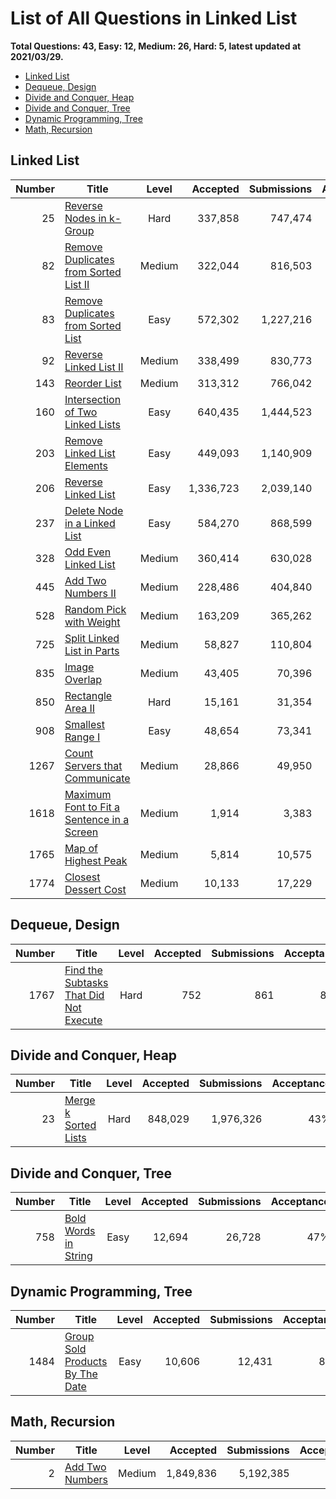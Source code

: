 # List of All Questions in Linked List

**Total Questions: 43, Easy: 12, Medium: 26, Hard: 5, latest updated at 2021/03/29.**

- [Linked List](#Linked-List)
- [Dequeue, Design](#Dequeue-Design)
- [Divide and Conquer, Heap](#Divide-and-Conquer-Heap)
- [Divide and Conquer, Tree](#Divide-and-Conquer-Tree)
- [Dynamic Programming, Tree](#Dynamic-Programming-Tree)
- [Math, Recursion](#Math-Recursion)

## Linked List

|Number|                                                        Title                                                         |Level |Accepted |Submissions|Acceptance|
|-----:|----------------------------------------------------------------------------------------------------------------------|:----:|--------:|----------:|---------:|
|    25|[Reverse Nodes in k-Group](https://leetcode.com/problems/reverse-nodes-in-k-group)                                    | Hard |  337,858|    747,474|       45%|
|    82|[Remove Duplicates from Sorted List II](https://leetcode.com/problems/remove-duplicates-from-sorted-list-ii)          |Medium|  322,044|    816,503|       39%|
|    83|[Remove Duplicates from Sorted List](https://leetcode.com/problems/remove-duplicates-from-sorted-list)                | Easy |  572,302|  1,227,216|       47%|
|    92|[Reverse Linked List II](https://leetcode.com/problems/reverse-linked-list-ii)                                        |Medium|  338,499|    830,773|       41%|
|   143|[Reorder List](https://leetcode.com/problems/reorder-list)                                                            |Medium|  313,312|    766,042|       41%|
|   160|[Intersection of Two Linked Lists](https://leetcode.com/problems/intersection-of-two-linked-lists)                    | Easy |  640,435|  1,444,523|       44%|
|   203|[Remove Linked List Elements](https://leetcode.com/problems/remove-linked-list-elements)                              | Easy |  449,093|  1,140,909|       39%|
|   206|[Reverse Linked List](https://leetcode.com/problems/reverse-linked-list)                                              | Easy |1,336,723|  2,039,140|       66%|
|   237|[Delete Node in a Linked List](https://leetcode.com/problems/delete-node-in-a-linked-list)                            | Easy |  584,270|    868,599|       67%|
|   328|[Odd Even Linked List](https://leetcode.com/problems/odd-even-linked-list)                                            |Medium|  360,414|    630,028|       57%|
|   445|[Add Two Numbers II](https://leetcode.com/problems/add-two-numbers-ii)                                                |Medium|  228,486|    404,840|       56%|
|   528|[Random Pick with Weight](https://leetcode.com/problems/random-pick-with-weight)                                      |Medium|  163,209|    365,262|       45%|
|   725|[Split Linked List in Parts](https://leetcode.com/problems/split-linked-list-in-parts)                                |Medium|   58,827|    110,804|       53%|
|   835|[Image Overlap](https://leetcode.com/problems/image-overlap)                                                          |Medium|   43,405|     70,396|       62%|
|   850|[Rectangle Area II](https://leetcode.com/problems/rectangle-area-ii)                                                  | Hard |   15,161|     31,354|       48%|
|   908|[Smallest Range I](https://leetcode.com/problems/smallest-range-i)                                                    | Easy |   48,654|     73,341|       66%|
|  1267|[Count Servers that Communicate](https://leetcode.com/problems/count-servers-that-communicate)                        |Medium|   28,866|     49,950|       58%|
|  1618|[Maximum Font to Fit a Sentence in a Screen](https://leetcode.com/problems/maximum-font-to-fit-a-sentence-in-a-screen)|Medium|    1,914|      3,383|       57%|
|  1765|[Map of Highest Peak](https://leetcode.com/problems/map-of-highest-peak)                                              |Medium|    5,814|     10,575|       55%|
|  1774|[Closest Dessert Cost](https://leetcode.com/problems/closest-dessert-cost)                                            |Medium|   10,133|     17,229|       59%|


## Dequeue, Design

|Number|                                                    Title                                                     |Level|Accepted|Submissions|Acceptance|
|-----:|--------------------------------------------------------------------------------------------------------------|:---:|-------:|----------:|---------:|
|  1767|[Find the Subtasks That Did Not Execute](https://leetcode.com/problems/find-the-subtasks-that-did-not-execute)|Hard |     752|        861|       87%|


## Divide and Conquer, Heap

|Number|                                  Title                                   |Level|Accepted|Submissions|Acceptance|
|-----:|--------------------------------------------------------------------------|:---:|-------:|----------:|---------:|
|    23|[Merge k Sorted Lists](https://leetcode.com/problems/merge-k-sorted-lists)|Hard | 848,029|  1,976,326|       43%|


## Divide and Conquer, Tree

|Number|                                  Title                                   |Level|Accepted|Submissions|Acceptance|
|-----:|--------------------------------------------------------------------------|:---:|-------:|----------:|---------:|
|   758|[Bold Words in String](https://leetcode.com/problems/bold-words-in-string)|Easy |  12,694|     26,728|       47%|


## Dynamic Programming, Tree

|Number|                                             Title                                              |Level|Accepted|Submissions|Acceptance|
|-----:|------------------------------------------------------------------------------------------------|:---:|-------:|----------:|---------:|
|  1484|[Group Sold Products By The Date](https://leetcode.com/problems/group-sold-products-by-the-date)|Easy |  10,606|     12,431|       85%|


## Math, Recursion

|Number|                             Title                              |Level |Accepted |Submissions|Acceptance|
|-----:|----------------------------------------------------------------|:----:|--------:|----------:|---------:|
|     2|[Add Two Numbers](https://leetcode.com/problems/add-two-numbers)|Medium|1,849,836|  5,192,385|       36%|


